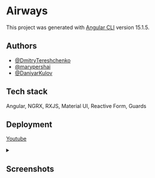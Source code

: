 # Airways

This project was generated with [Angular CLI](https://github.com/angular/angular-cli) version 15.1.5.

## Authors

- [@DmitryTereshchenko](https://github.com/DmitryTereshchenko)
- [@marypershai](https://github.com/marypershai)
- [@DaniyarKulov](https://github.com/DaniyarKulov)

## Tech stack

Angular, NGRX, RXJS, Material UI, Reactive Form, Guards

## Deployment  

[Youtube]((https://6483019684a5680c6d691eb8--zingy-arithmetic-1290d4.netlify.app/))

<details>
  <summary><h2>Screenshots</h2></summary>  
![image](https://github.com/DaniyarKulov/airways-angular/assets/91828656/b778818b-6831-4a5a-8f3e-ba6d99c3608d)
![image](https://github.com/DaniyarKulov/airways-angular/assets/91828656/7f600a36-3b3a-4417-9302-957f6741ae01)
![image](https://github.com/DaniyarKulov/airways-angular/assets/91828656/f6e81130-2517-4abe-ab78-beccad11e417)
![image](https://github.com/DaniyarKulov/airways-angular/assets/91828656/7f73f116-506b-4a0a-b2a6-fa44ae4032d4)
  
## Development server

Run `ng serve` for a dev server. Navigate to `http://localhost:4200/`. The application will automatically reload if you change any of the source files.

## Code scaffolding

Run `ng generate component component-name` to generate a new component. You can also use `ng generate directive|pipe|service|class|guard|interface|enum|module`.

## Build

Run `ng build` to build the project. The build artifacts will be stored in the `dist/` directory.

## Running unit tests

Run `ng test` to execute the unit tests via [Karma](https://karma-runner.github.io).

## Running end-to-end tests

Run `ng e2e` to execute the end-to-end tests via a platform of your choice. To use this command, you need to first add a package that implements end-to-end testing capabilities.

## Further help

To get more help on the Angular CLI use `ng help` or go check out the [Angular CLI Overview and Command Reference](https://angular.io/cli) page.
